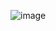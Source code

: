 ![image](https://user-images.githubusercontent.com/96556061/147178950-fa413427-6f2b-4594-ab6a-306f2036c7f6.png)

